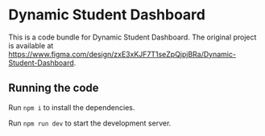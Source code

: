 
  # Dynamic Student Dashboard

  This is a code bundle for Dynamic Student Dashboard. The original project is available at https://www.figma.com/design/zxE3xKJF7T1seZpQjpjBRa/Dynamic-Student-Dashboard.

  ## Running the code

  Run `npm i` to install the dependencies.

  Run `npm run dev` to start the development server.
  